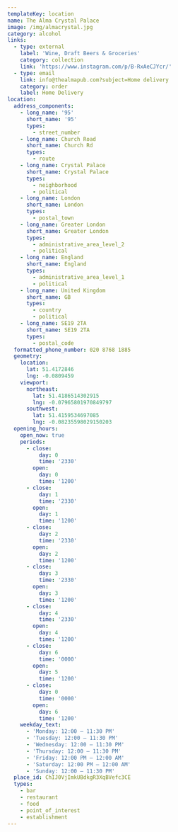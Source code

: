 ```yaml
---
templateKey: location
name: The Alma Crystal Palace
image: /img/almacrystal.jpg
category: alcohol
links:
  - type: external
    label: 'Wine, Draft Beers & Groceries'
    category: collection
    link: 'https://www.instagram.com/p/B-RxAeCJYcr/'
  - type: email
    link: info@thealmapub.com?subject=Home delivery
    category: order
    label: Home Delivery
location:
  address_components:
    - long_name: '95'
      short_name: '95'
      types:
        - street_number
    - long_name: Church Road
      short_name: Church Rd
      types:
        - route
    - long_name: Crystal Palace
      short_name: Crystal Palace
      types:
        - neighborhood
        - political
    - long_name: London
      short_name: London
      types:
        - postal_town
    - long_name: Greater London
      short_name: Greater London
      types:
        - administrative_area_level_2
        - political
    - long_name: England
      short_name: England
      types:
        - administrative_area_level_1
        - political
    - long_name: United Kingdom
      short_name: GB
      types:
        - country
        - political
    - long_name: SE19 2TA
      short_name: SE19 2TA
      types:
        - postal_code
  formatted_phone_number: 020 8768 1885
  geometry:
    location:
      lat: 51.4172846
      lng: -0.0809459
    viewport:
      northeast:
        lat: 51.4186514302915
        lng: -0.07965801970849797
      southwest:
        lat: 51.4159534697085
        lng: -0.08235598029150203
  opening_hours:
    open_now: true
    periods:
      - close:
          day: 0
          time: '2330'
        open:
          day: 0
          time: '1200'
      - close:
          day: 1
          time: '2330'
        open:
          day: 1
          time: '1200'
      - close:
          day: 2
          time: '2330'
        open:
          day: 2
          time: '1200'
      - close:
          day: 3
          time: '2330'
        open:
          day: 3
          time: '1200'
      - close:
          day: 4
          time: '2330'
        open:
          day: 4
          time: '1200'
      - close:
          day: 6
          time: '0000'
        open:
          day: 5
          time: '1200'
      - close:
          day: 0
          time: '0000'
        open:
          day: 6
          time: '1200'
    weekday_text:
      - 'Monday: 12:00 – 11:30 PM'
      - 'Tuesday: 12:00 – 11:30 PM'
      - 'Wednesday: 12:00 – 11:30 PM'
      - 'Thursday: 12:00 – 11:30 PM'
      - 'Friday: 12:00 PM – 12:00 AM'
      - 'Saturday: 12:00 PM – 12:00 AM'
      - 'Sunday: 12:00 – 11:30 PM'
  place_id: ChIJ0VjImkUBdkgR3XqBVefc3CE
  types:
    - bar
    - restaurant
    - food
    - point_of_interest
    - establishment
---
```

